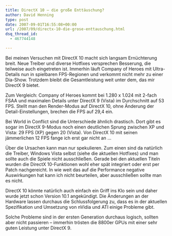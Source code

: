 ```yaml
---
title: DirectX 10 – die große Enttäuschung?
author: David Henning
type: post
date: 2007-09-01T16:55:08+00:00
url: /2007/09/directx-10-die-grose-enttauschung.html
dsq_thread_id:
  - 467744148

---
```

Bei meinen Versuchen mit DirectX 10 macht sich langsam Ernüchterung breit. Neue Treiber und diverse Hotfixes versprechen Besserung, die teilweise auch eingetreten ist. Immerhin läuft Company of Heroes mit Ultra-Details nun in spielbaren FPS-Regionen und verkommt nicht mehr zu einer Dia-Show. Trotzdem bleibt die Gesamtleistung weit unter dem, das mir DirectX 9 bietet. 

Zum Vergleich: Company of Heroes kommt bei 1.280 x 1.024 mit 2-fach FSAA und maximalen Details unter DirectX 9 (Vista) im Durchschnitt auf 53 FPS. Stellt man den Render-Modus auf DirectX 10, ohne Änderung der Detail-Einstellungen, brechen die FPS auf 29,4 ein.

Bei World in Conflict sind die Unterschiede ähnlich drastisch. Dort gibt es sogar im DirectX 9-Modus noch einen deutlichen Sprung zwischen XP und Vista: 29 FPS (XP) gegen 20 (Vista). Von DirectX 10 mit seinen jämmerlichen 12 FPS fange ich erst gar nicht an &#8230;

Über die Ursachen kann man nur spekulieren. Zum einen sind da natürlich die Treiber, Windows Vista selbst (siehe die aktuellen Hotfixes) und man sollte auch die Spiele nicht ausschließen. Gerade bei den aktuellen Titeln wurden die DirectX 10-Funktionen wohl eher spät integriert oder erst per Patch nachgereicht. In wie weit das auf die Performance negative Auswirkungen hat kann ich nicht beurteilen, aber ausschließen sollte man es nicht.

DirectX 10 könnte natürlich auch einfach ein Griff ins Klo sein und daher wurde jetzt schon Version 10.1 angekündigt. Die Änderungen an der Hardware lassen durchaus die Schlussfolgerung zu, dass es in der aktuellen Spezifikation und Umsetzung von nVidia und ATI einige Probleme gibt.

Solche Probleme sind in der ersten Generation durchaus logisch, sollten aber nicht passieren &#8211; immerhin trösten die 8800er GPUs mit einer sehr guten Leistung unter DirectX 9.